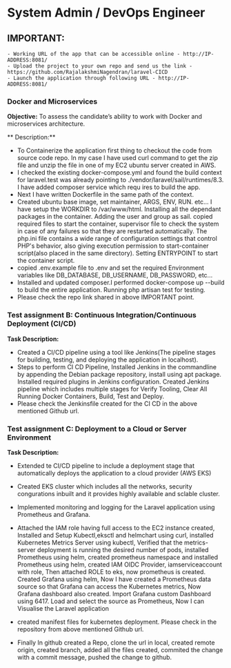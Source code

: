 # System Admin / DevOps Engineer

## IMPORTANT:
    - Working URL of the app that can be accessible online - http://IP-ADDRESS:8081/
    - Upload the project to your own repo and send us the link - https://github.com/RajalakshmiNagendran/laravel-CICD
    - Launch the application through following URL - http://IP-ADDRESS:8081/

### Docker and Microservices
**Objective:** To assess the candidate’s ability to work with Docker and microservices architecture.

** Description:**
- To Containerize the application first thing to checkout the code from source code repo. In my case I have used curl command to get the zip file and unzip the file in one of my EC2 ubuntu server created in AWS.
- I checked the existing docker-compose.yml and found the build context for laravel.test was already pointing to ./vendor/laravel/sail/runtimes/8.3. I have added composer service which requ
ires to build the app.
- Next I have written Dockerfile in the same path of the context.
- Created ubuntu base image, set maintainer, ARGS, ENV, RUN. etc... I have setup the WORKDIR to /var/www/html. Installing all the dependant packages in the container. Adding the user and group as sail. copied required files to start the container, supervisor file to check the system in case of any failures so that they are restarted automatically. The php.ini file contains a wide range of configuration settings that control PHP's behavior, also giving execution permission to start-container script(also placed in the same directory). Setting ENTRYPOINT to start
the container script.
- copied .env.example file to .env and set the required Environment variables like DB_DATABASE, DB_USERNAME, DB_PASSWORD, etc...
- Installed and updated composer.I performed docker-compose up --build to build the entire application. Running php artisan test for testing.
- Please check the repo link shared in above IMPORTANT point.

### Test assignment B: Continuous Integration/Continuous Deployment (CI/CD)

**Task Description:** 
- Created a CI/CD pipeline using a tool like Jenkins(The pipeline stages for building, testing, and deploying the application in localhost).
- Steps to perform CI CD Pipeline, Installed Jenkins in the commandline by appending the Debian package repository, install using apt package. Installed required plugins in Jenkins configuration. Created Jenkins pipeline which includes multiple stages for Verify Tooling, Clear All Running Docker Containers, Build, Test and Deploy.
- Please check the Jenkinsfile created for the CI CD in the above mentioned Github url.

### Test assignment C: Deployment to a Cloud or Server Environment

**Task Description:**
- Extended te CI/CD pipeline to include a deployment stage that automatically deploys the application to a cloud provider (AWS EKS) 
- Created EKS cluster which includes all the networks, security congurations inbuilt and it provides highly available and sclable cluster.
- Implemented monitoring and logging for the Laravel application using Prometheus and Grafana.
- Attached the IAM role having full access to the EC2 instance created, Installed and Setup Kubectl,eksctl and helmchart using curl, installed Kubernetes Metrics Server using kubectl, Verified that the metrics-server deployment is running the desired number of pods, installed Prometheus using helm, created prometheus namespace and installed Prometheus using helm, created IAM OIDC Provider, iamserviceaccount with role, Then attached ROLE to eks, now prometheus is created. Created Grafana using helm, Now I have created a Prometheus data source so that Grafana can access the Kubernetes metrics, Now Grafana dashboard also created. Import Grafana custom Dashboard using 6417. Load and select the source as Prometheus, Now I can Visualise the Laravel application
- created manifest files for kubernetes deployment. Please check in the repository from above mentioned Github url.

- Finally In github created a Repo, clone the url in local, created remote origin, created branch, added all the files created, commited the change with a commit message, pushed the change to github.
